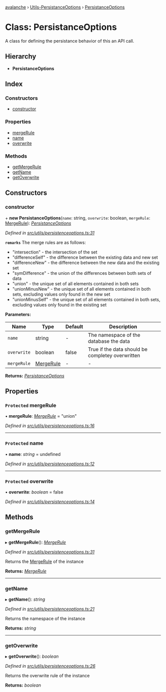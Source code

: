 [avalanche](../README.md) › [Utils-PersistanceOptions](../modules/utils_persistanceoptions.md) › [PersistanceOptions](utils_persistanceoptions.persistanceoptions.md)

# Class: PersistanceOptions

A class for defining the persistance behavior of this an API call.

## Hierarchy

* **PersistanceOptions**

## Index

### Constructors

* [constructor](utils_persistanceoptions.persistanceoptions.md#constructor)

### Properties

* [mergeRule](utils_persistanceoptions.persistanceoptions.md#protected-mergerule)
* [name](utils_persistanceoptions.persistanceoptions.md#protected-name)
* [overwrite](utils_persistanceoptions.persistanceoptions.md#protected-overwrite)

### Methods

* [getMergeRule](utils_persistanceoptions.persistanceoptions.md#getmergerule)
* [getName](utils_persistanceoptions.persistanceoptions.md#getname)
* [getOverwrite](utils_persistanceoptions.persistanceoptions.md#getoverwrite)

## Constructors

###  constructor

\+ **new PersistanceOptions**(`name`: string, `overwrite`: boolean, `mergeRule`: [MergeRule](../modules/src_utils.md#mergerule)): *[PersistanceOptions](utils_persistanceoptions.persistanceoptions.md)*

*Defined in [src/utils/persistenceoptions.ts:31](https://github.com/ava-labs/avalanchejs/blob/82de5d8/src/utils/persistenceoptions.ts#L31)*

**`remarks`** 
The merge rules are as follows:
  * "intersection" - the intersection of the set
  * "differenceSelf" - the difference between the existing data and new set
  * "differenceNew" - the difference between the new data and the existing set
  * "symDifference" - the union of the differences between both sets of data
  * "union" - the unique set of all elements contained in both sets
  * "unionMinusNew" - the unique set of all elements contained in both sets, excluding values only found in the new set
  * "unionMinusSelf" - the unique set of all elements contained in both sets, excluding values only found in the existing set

**Parameters:**

Name | Type | Default | Description |
------ | ------ | ------ | ------ |
`name` | string | - | The namespace of the database the data |
`overwrite` | boolean | false | True if the data should be completey overwritten |
`mergeRule` | [MergeRule](../modules/src_utils.md#mergerule) | - | - |

**Returns:** *[PersistanceOptions](utils_persistanceoptions.persistanceoptions.md)*

## Properties

### `Protected` mergeRule

• **mergeRule**: *[MergeRule](../modules/src_utils.md#mergerule)* = "union"

*Defined in [src/utils/persistenceoptions.ts:16](https://github.com/ava-labs/avalanchejs/blob/82de5d8/src/utils/persistenceoptions.ts#L16)*

___

### `Protected` name

• **name**: *string* = undefined

*Defined in [src/utils/persistenceoptions.ts:12](https://github.com/ava-labs/avalanchejs/blob/82de5d8/src/utils/persistenceoptions.ts#L12)*

___

### `Protected` overwrite

• **overwrite**: *boolean* = false

*Defined in [src/utils/persistenceoptions.ts:14](https://github.com/ava-labs/avalanchejs/blob/82de5d8/src/utils/persistenceoptions.ts#L14)*

## Methods

###  getMergeRule

▸ **getMergeRule**(): *[MergeRule](../modules/src_utils.md#mergerule)*

*Defined in [src/utils/persistenceoptions.ts:31](https://github.com/ava-labs/avalanchejs/blob/82de5d8/src/utils/persistenceoptions.ts#L31)*

Returns the [MergeRule](../modules/src_utils.md#mergerule) of the instance

**Returns:** *[MergeRule](../modules/src_utils.md#mergerule)*

___

###  getName

▸ **getName**(): *string*

*Defined in [src/utils/persistenceoptions.ts:21](https://github.com/ava-labs/avalanchejs/blob/82de5d8/src/utils/persistenceoptions.ts#L21)*

Returns the namespace of the instance

**Returns:** *string*

___

###  getOverwrite

▸ **getOverwrite**(): *boolean*

*Defined in [src/utils/persistenceoptions.ts:26](https://github.com/ava-labs/avalanchejs/blob/82de5d8/src/utils/persistenceoptions.ts#L26)*

Returns the overwrite rule of the instance

**Returns:** *boolean*
